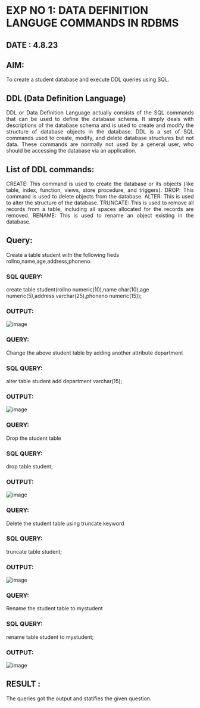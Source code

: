 # EXP NO 1: DATA DEFINITION LANGUGE COMMANDS IN RDBMS
## DATE : 4.8.23
## AIM:
To create a student database and execute DDL queries using SQL.


## DDL (Data Definition Language)
<div align="justify">
DDL or Data Definition Language actually consists of the SQL commands that can be used to define the database schema. It simply deals with descriptions of the database schema and is used to create and modify the structure of database objects in the database. DDL is a set of SQL commands used to create, modify, and delete database structures but not data. These commands are normally not used by a general user, who should be accessing the database via an application.
</div>
 
## List of DDL commands: 
<div align="justify">
CREATE: This command is used to create the database or its objects (like table, index, function, views, store procedure, and triggers).
DROP: This command is used to delete objects from the database.
ALTER: This is used to alter the structure of the database.
TRUNCATE: This is used to remove all records from a table, including all spaces allocated for the records are removed.
RENAME: This is used to rename an object existing in the database.
</div>

## Query:
Create a table student with the following fieds rollno,name,age,address,phoneno.

### SQL QUERY: 
create table student(rollno numeric(10),name char(10),age numeric(5),address varchar(25),phoneno numeric(15));

### OUTPUT:
![image](https://github.com/Brindha77/G2_DBMS/assets/118889143/728693e2-c052-41fa-bb2c-8e35b1a382c5)

### QUERY: 
Change the above student table by adding another attribute department
### SQL QUERY:
alter table student add department varchar(15);

### OUTPUT:
![image](https://github.com/Brindha77/G2_DBMS/assets/118889143/47f028ed-8cd4-450b-8b59-d234b317e39d)

### QUERY: 
Drop the student table
 
### SQL QUERY: 
drop table student;
### OUTPUT:
![image](https://github.com/Brindha77/G2_DBMS/assets/118889143/8032f4f9-c068-4eae-93c1-da89db122e78)

### QUERY:
Delete the student table using truncate keyword

### SQL QUERY: 
truncate table student;

### OUTPUT:
![image](https://github.com/Brindha77/G2_DBMS/assets/118889143/1e56affd-8ec9-43e6-80af-94f52b2d0c17)

### QUERY:
Rename the student table to mystudent

### SQL QUERY: 
rename table student to mystudent;

### OUTPUT:
![image](https://github.com/Brindha77/G2_DBMS/assets/118889143/0bd7e2ef-7238-45a4-81ea-13d6dda24a8a)
## RESULT :
The queries got the output and statifies the given question.
